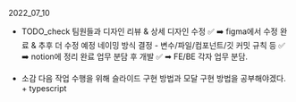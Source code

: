 2022_07_10

* TODO_check
팀원들과 디자인 리뷰 & 상세 디자인 수정 ✅ ➡️ figma에서 수정 완료 & 추후 더 수정 예정
네이밍 방식 결정 - 변수/파일/컴포넌트/깃 커밋 규칙 등 ✅ ➡️ notion에 정리 완료
업무 분담 후 개발 ✅ ➡ FE/BE 각자 업무 분담. 

* 소감
다음 작업 수행을 위해 슬라이드 구현 방법과 모달 구현 방법을 공부해야겠다. + typescript
